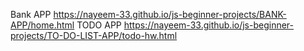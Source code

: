 Bank APP https://nayeem-33.github.io/js-beginner-projects/BANK-APP/home.html
TODO APP https://nayeem-33.github.io/js-beginner-projects/TO-DO-LIST-APP/todo-hw.html
